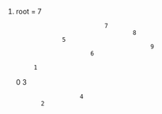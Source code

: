 1. root = 7


                                7               
                                        8
                    5                                       
                                             9
                            6                    

            1       

     0           3
                            
                         4
              2         